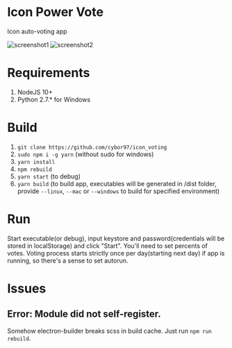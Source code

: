 # Icon Power Vote
Icon auto-voting app

![screenshot1](https://github.com/cybor97/icon_voting/blob/master/screens/1.png)
![screenshot2](https://github.com/cybor97/icon_voting/blob/master/screens/2.png)

# Requirements
1. NodeJS 10+
2. Python 2.7.* for Windows

# Build
1. `git clone https://github.com/cybor97/icon_voting`
2. `sudo npm i -g yarn` (without sudo for windows)
3. `yarn install`
4. `npm rebuild`
5. `yarn start` (to debug)
6. `yarn build` (to build app, executables will be generated in /dist folder, provide `--linux`, `--mac` or `--windows` to build for specified environment)

# Run
Start executable(or debug), input keystore and password(credentials will be stored in localStorage) and click "Start".
You'll need to set percents of votes. 
Voting process starts strictly once per day(starting next day) if app is running, so there's a sense to set autorun.

# Issues
## Error: Module did not self-register.
Somehow electron-builder breaks scss in build cache.
Just run `npm run rebuild`.
